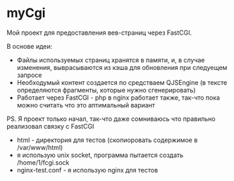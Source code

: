# myCgi
Мой проект для предоставления вев-страниц через FastCGI.

В основе идеи:
* Файлы используемых страниц хранятся в памяти, и, в случае изменения, выврасываются из кэша для обновления при следуещем запросе
* Необходумый контент создается по средстваем QJSEngine (в тексте определяются фрагменты, которые нужно сгенерировать)
* Работает через FastCGI - php в nginx работает также, так-что пока можно считать что это аптимальный вариант

PS. Я проект только начал, так-что даже сомниваюсь что правильно реализовал связку с FastCGI

* html - директория для тестов (скопиоровать содержимое в /var/www/html)
* я использую unix socket, программа пытается создать /home/1/fcgi.sock
* nginx-test.conf - я использую nginx для тестов

